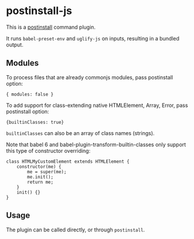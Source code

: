 postinstall-js
==============

This is a [postinstall](http://github.com/kapouer/postintall) command plugin.

It runs `babel-preset-env` and `uglify-js` on inputs, resulting in a bundled output.

Modules
-------

To process files that are already commonjs modules, pass postinstall option:
```
{ modules: false }
```

To add support for class-extending native HTMLElement, Array, Error, pass
postinstall option:
```
{builtinClasses: true}
```

`builtinClasses` can also be an array of class names (strings).

Note that babel 6 and babel-plugin-transform-builtin-classes only support this
type of constructor overriding:

```
class HTMLMyCustomElement extends HTMLElement {
	constructor(me) {
		me = super(me);
		me.init();
		return me;
	}
	init() {}
}
```


Usage
-----

The plugin can be called directly, or through `postinstall`.

